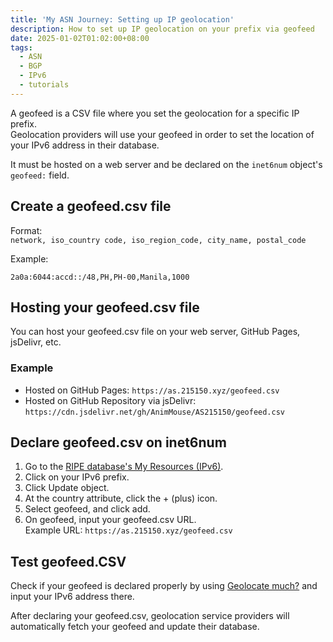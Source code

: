 ```yaml
---
title: 'My ASN Journey: Setting up IP geolocation'
description: How to set up IP geolocation on your prefix via geofeed
date: 2025-01-02T01:02:00+08:00
tags:
  - ASN
  - BGP
  - IPv6
  - tutorials
---
```

A geofeed is a CSV file where you set the geolocation for a specific IP prefix.\
Geolocation providers will use your geofeed in order to set the location of your IPv6 address in their database.

It must be hosted on a web server and be declared on the `inet6num` object's `geofeed:` field.

## Create a geofeed.csv file

Format:\
`network, iso_country code, iso_region_code, city_name, postal_code`

Example:
```csv
2a0a:6044:accd::/48,PH,PH-00,Manila,1000
```

## Hosting your geofeed.csv file

You can host your geofeed.csv file on your web server, GitHub Pages, jsDelivr, etc.

### Example

* Hosted on GitHub Pages: `https://as.215150.xyz/geofeed.csv`
* Hosted on GitHub Repository via jsDelivr: `https://cdn.jsdelivr.net/gh/AnimMouse/AS215150/geofeed.csv`

## Declare geofeed.csv on inet6num

1. Go to the [RIPE database's My Resources (IPv6)](https://apps.db.ripe.net/db-web-ui/myresources/overview?type=inet6num).
2. Click on your IPv6 prefix.
3. Click Update object.
4. At the country attribute, click the + (plus) icon.
5. Select geofeed, and click add.
6. On geofeed, input your geofeed.csv URL.\
Example URL:
`https://as.215150.xyz/geofeed.csv`

## Test geofeed.CSV

Check if your geofeed is declared properly by using [Geolocate much?](https://geolocatemuch.com) and input your IPv6 address there.

After declaring your geofeed.csv, geolocation service providers will automatically fetch your geofeed and update their database.